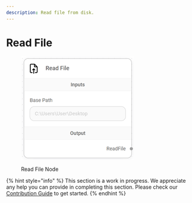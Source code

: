 ```yaml
---
description: Read file from disk.
---
```


# Read File

<figure><img src="/assets/image (5) (1) (1) (1) (1) (1) (2) (1).png" alt="" width="303"><figcaption><p>Read File Node</p></figcaption></figure>

{% hint style="info" %}
This section is a work in progress. We appreciate any help you can provide in completing this section. Please check our [Contribution Guide](broken-reference) to get started.
{% endhint %}
